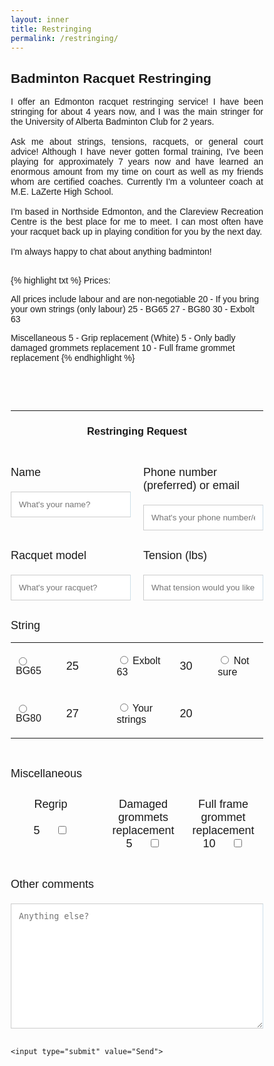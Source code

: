 ```yaml
---
layout: inner
title: Restringing
permalink: /restringing/
---
```


## Badminton Racquet Restringing

<p align=justify>
I offer an Edmonton racquet restringing service! I have been stringing for about 4 years now, and I was the main stringer for the University of Alberta Badminton Club for 2 years. <br>
<br>
Ask me about strings, tensions, racquets, or general court advice! Although I have never gotten formal training, I've been playing for approximately 7 years now and have learned an enormous amount from my time on court as well as my friends whom are certified coaches. Currently I'm a volunteer coach at M.E. LaZerte High School. <br>
<br>
I'm based in Northside Edmonton, and the Clareview Recreation Centre is the best place for me to meet. I can most often have your racquet back up in playing condition for you by the next day. <br>
<br>
I'm always happy to chat about anything badminton! <br>
<br>
</p>

{% highlight txt %}
Prices:

All prices include labour and are non-negotiable
20 - If you bring your own strings (only labour)
25 - BG65
27 - BG80
30 - Exbolt 63

Miscellaneous
5  - Grip replacement (White)
5  - Only badly damaged grommets replacement
10 - Full frame grommet replacement
{% endhighlight %}

<!-- <!DOCTYPE html> -->
<html>
<style>
body {font-family: Arial, Helvetica, sans-serif;}
* {box-sizing: border-box;}
input[type=text], select, textarea {
  width: 100%;
  padding: 12px;
  border: 1px solid #ccc;
  <!-- border-left: solid 1px #cedfea;
  border-right: solid 1px #cedfea; -->
  border-radius: 4px;
  box-sizing: border-box;
  margin-top: 6px;
  margin-bottom: 16px;
  resize: vertical;
}
input[type=submit] {
  background-color: #04AA6D;
  color: white;
  padding: 12px 20px;
  border: none;
  border-radius: 4px;
  cursor: pointer;
  <!-- border-left: solid 1px #cedfea;
  border-right: solid 1px #cedfea; -->
}
input[type=submit]:hover {
  background-color: #45a049;
  <!-- border-left: solid 1px #cedfea;
  border-right: solid 1px #cedfea; -->
}
.container {
  border-radius: 5px;
  background-color: #ffffff;
  border-left: solid 1px #cedfea;
  border-right: solid 1px #cedfea;
  padding: 20px;
}
.dark-mode-body {
  /* background-color: black; */
  color: white;
}
.dark-mode-main {
  background-color: black;
  /* color: white; */
}
.flex-container {
  display: flex;
}
.flex-child {
  flex: 1;
}  
.flex-child10 {
  flex: 10%;
}  
.flex-child15 {
  flex: 15%;
} 
.flex-child20 {
  flex: 20%;
}  
.flex-child30 {
  flex: 30%;
}  
.flex-child60 {
  flex: 60%;
} 
.flex-child:first-child {
  margin-right: 20px;
} 
</style>

<body>

<br>
<br>
<br>
<hr>

<center> <h3> Restringing Request </h3> </center>

<br>

<!-- <div class="container"> -->
  <form
  action="https://formspree.io/f/mzbogkkl"
  method="POST"
  >

  <div class="flex-container">

  <div class="flex-child">
    <p> <font size="4"> Name </font> </p>
    <input type="text" id="name" name="Name" placeholder="What's your name?" required>
  </div>
  
  <div class="flex-child">
    <p> <font size="4"> Phone number (preferred) or email </font> </p>
    <input type="text" id="contact" name="Contact" placeholder="What's your phone number/email?" required>
  </div>
  
  </div>




  <div class="flex-container">

  <div class="flex-child">
    <p> <font size="4"> Racquet model </font> </p>
    <input type="text" id="racquet" name="Racquet" placeholder="What's your racquet?">
  </div>
  
  <div class="flex-child">
    <p> <font size="4"> Tension (lbs) </font> </p>
    <input type="text" id="Tension" name="Tension" placeholder="What tension would you like?">
  </div>
  
  </div>

  <p> <font size="4"> String </font></p>
  <!-- Table to put string options in -->
  <table style="width:100%">
      <colgroup>
       <col span="1" style="width: 20%;">
       <col span="1" style="width: 20%;">
       <col span="1" style="width: 25%;">
       <col span="1" style="width: 15%;">
       <col span="1" style="width: 20%;">
    </colgroup>
    <!-- <tr>
      <th><p> <font size="4"> String </font></p></th>
      <th>&nbsp;</th>
      <th>&nbsp;</th>
      <th>&nbsp;</th>
      <th>&nbsp;</th>
    </tr> -->
    <tr>
      <td><p> <input type="radio" id="BG65" name="String" value="BG65">
        <label for="BG65">BG65</label> </p></td>
      <td><p> <font size="4"> 25 </font></p></td>
      <td><p> <input type="radio" id="Exbolt 63" name="String" value="Exbolt 63">
        <label for="Exbolt 63">Exbolt 63</label> </p></td>
      <td><p> <font size="4"> 30 </font></p></td>
      <td><p> <input type="radio" id="Not sure" name="String" value="Not sure">
        <label for="Not sure">Not sure</label> </p></td>
    </tr>
    <tr>
      <td><p> <input type="radio" id="BG80" name="String" value="BG80">
        <label for="BG80">BG80</label> </p></td>
      <td><p> <font size="4"> 27 </font></p></td>
      <td><p> <input type="radio" id="Your strings" name="String" value="Your strings">
        <label for="Your strings">Your strings</label> </p></td>
      <td><p> <font size="4"> 20 </font></p></td>
      <td> &nbsp; </td>
    </tr>
  </table>

  <br>

  <p> <font size="4"> Miscellaneous </font></p>

  <div class="flex-container">

  <div class="flex-child">
    <center>
    <p> <font size="4"> Regrip <br><br> 5 &nbsp;&nbsp;&nbsp; </font>
    <input type="checkbox" name="Regrip" placeholder="Would you like your grip changed?" id="regrip"> </p>
    </center>
  </div>
  
  <div class="flex-child">
    <center>
    <p> <font size="4"> Damaged grommets replacement <br> 5 &nbsp;&nbsp;&nbsp; </font>
    <input type="checkbox" name="Damaged Grommets" placeholder="Would you like your grommets replaced?" id="damagedgrommets"> </p>
    </center>
  </div>

  <div class="flex-child">
    <center>
    <p> <font size="4"> Full frame grommet replacement <br> 10 &nbsp;&nbsp;&nbsp; </font>
    <input type="checkbox" name="All Grommets" placeholder="Would you like your grommets replaced?" id="allgrommets"> </p>
    </center>
  </div>
  
  </div>

  <br>

  <!-- <label for="comments">Other comments</label> -->
  <p> <font size="4"> Other comments </font> </p>
  <textarea id="comments" name="Comments" placeholder="Anything else?" style="height:200px"></textarea>

  <br>

    <input type="submit" value="Send">
  </form>
<!-- </div> -->

</body>
</html>